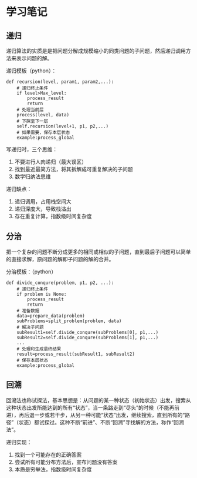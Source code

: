 # 学习笔记
## 递归  
递归算法的实质是是把问题分解成规模缩小的同类问题的子问题，然后递归调用方法来表示问题的解。  
<p> 递归模板（python）：   

    def recursion(level, param1, param2,...):  
        # 递归终止条件  
        if level>Max_level:
            process_result
            return
        # 处理当前层
        process(level, data)
        # 下探至下一层
        self.recursion(level+1, p1, p2,...)
        # 如果需要，保存本层状态
        example:process_global  

<p> 写递归时，三个思维：   

1. 不要进行人肉递归（最大误区）
2. 找到最近最简方法，将其拆解成可重复解决的子问题
3. 数学归纳法思维


<p> 递归缺点：       

1. 递归调用，占用栈空间大
2. 递归深度大，导致栈溢出
3. 存在重复计算，指数级时间复杂度


## 分治
把一个复杂的问题不断分成更多的相同或相似的子问题，直到最后子问题可以简单的直接求解，原问题的解即子问题的解的合并。   

<p> 分治模板：（python）    
    
    def divide_conqure(problem, p1, p2, ...):
        # 递归终止条件
        if problem is None:
            process_result
            return
        # 准备数据
        data=prepare_data(problem)
        subProblems=split_problem(problem, data)
        # 解决子问题
        subResult1=self.divide_conqure(subProblems[0], p1,...)
        subResult2=self.divide_conqure(subProblems[1], p1,...)
        ...
        # 处理和生成最终结果
        result=process_result(subResult1, subResult2)
        # 保存本层状态
        example:process_global

## 回溯
回溯法也称试探法，基本思想是：从问题的某一种状态（初始状态）出发，搜索从这种状态出发所能达到的所有“状态”，当一条路走到“尽头”的时候（不能再前进），再后退一步或若干步，从另一种可能“状态”出发，继续搜索，直到所有的“路径”（状态）都试探过。这种不断“前进”、不断“回溯”寻找解的方法，称作“回溯法”。


递归实现：
1. 找到一个可能存在的正确答案
2. 尝试所有可能分布方法后，宣布问题没有答案
3. 本质是穷举法，指数级时间复杂度 



